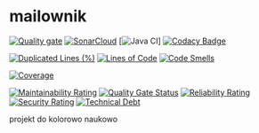 # mailownik

[![Quality gate](https://sonarcloud.io/api/project_badges/quality_gate?project=keyMailownik)](https://sonarcloud.io/dashboard?id=keyMailownik)
[![SonarCloud](https://sonarcloud.io/images/project_badges/sonarcloud-black.svg)](https://sonarcloud.io/dashboard?id=keyMailownik)
[![Java CI](https://github.com/pikolinianita/mailownik/workflows/Java%20CI/badge.svg)]
[![Codacy Badge](https://api.codacy.com/project/badge/Grade/7448407114124873bbc8a371a8fd1641)](https://www.codacy.com/manual/pikolinianita/mailownik?utm_source=github.com&amp;utm_medium=referral&amp;utm_content=pikolinianita/mailownik&amp;utm_campaign=Badge_Grade)

[![Duplicated Lines (%)](https://sonarcloud.io/api/project_badges/measure?project=keyMailownik&metric=duplicated_lines_density)](https://sonarcloud.io/dashboard?id=keyMailownik)
[![Lines of Code](https://sonarcloud.io/api/project_badges/measure?project=keyMailownik&metric=ncloc)](https://sonarcloud.io/dashboard?id=keyMailownik)
[![Code Smells](https://sonarcloud.io/api/project_badges/measure?project=keyMailownik&metric=code_smells)](https://sonarcloud.io/dashboard?id=keyMailownik)

[![Coverage](https://sonarcloud.io/api/project_badges/measure?project=keyMailownik&metric=coverage)](https://sonarcloud.io/dashboard?id=keyMailownik)

[![Maintainability Rating](https://sonarcloud.io/api/project_badges/measure?project=keyMailownik&metric=sqale_rating)](https://sonarcloud.io/dashboard?id=keyMailownik)
[![Quality Gate Status](https://sonarcloud.io/api/project_badges/measure?project=keyMailownik&metric=alert_status)](https://sonarcloud.io/dashboard?id=keyMailownik)
[![Reliability Rating](https://sonarcloud.io/api/project_badges/measure?project=keyMailownik&metric=reliability_rating)](https://sonarcloud.io/dashboard?id=keyMailownik)
[![Security Rating](https://sonarcloud.io/api/project_badges/measure?project=keyMailownik&metric=security_rating)](https://sonarcloud.io/dashboard?id=keyMailownik)
[![Technical Debt](https://sonarcloud.io/api/project_badges/measure?project=keyMailownik&metric=sqale_index)](https://sonarcloud.io/dashboard?id=keyMailownik)

projekt do kolorowo naukowo
